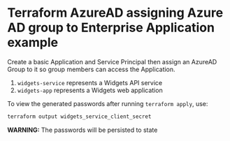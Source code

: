 # Terraform AzureAD assigning Azure AD group to Enterprise Application example

Create a basic Application and Service Principal then assign an AzureAD Group to it so group members can access the Application.

1. `widgets-service` represents a Widgets API service
2. `widgets-app` represents a Widgets web application

To view the generated passwords after running `terraform apply`, use:

```sh
terraform output widgets_service_client_secret
```

**WARNING:** The passwords will be persisted to state

